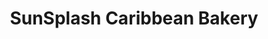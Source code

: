 ---
title: "SunSplash Caribbean Bakery"
url: /city-of-orange/sunsplash-caribbean-bakery/
shop: Bäckerei
---